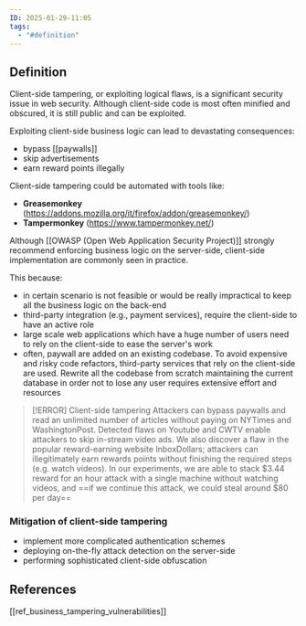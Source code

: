 ```yaml
---
ID: 2025-01-29-11:05
tags:
  - "#definition"
---
```

## Definition

Client-side tampering, or exploiting logical flaws, is a significant security issue in web security. Although client-side code is most often minified and obscured, it is still public and can be exploited.

Exploiting client-side business logic can lead to devastating consequences:
- bypass [[paywalls]]
- skip advertisements
- earn reward points illegally

Client-side tampering could be automated with tools like:
- **Greasemonkey** (https://addons.mozilla.org/it/firefox/addon/greasemonkey/)
- **Tampermonkey** (https://www.tampermonkey.net/)

Although [[OWASP (Open Web Application Security Project)]] strongly recommend enforcing business logic on the server-side, client-side implementation are commonly seen in practice. 

This because:
- in certain scenario is not feasible or would be really impractical to keep all the business logic on the back-end
- third-party integration (e.g., payment services), require the client-side to have an active role
- large scale web applications which have a huge number of users need to rely on the client-side to ease the server's work
- often, paywall are added on an existing codebase. To avoid expensive and risky code refactors, third-party services that rely on the client-side are used. Rewrite all the codebase from scratch maintaining the current database in order not to lose any user requires extensive effort and resources


> [!ERROR] Client-side tampering
>  Attackers can bypass paywalls and read an unlimited number of articles without paying on NYTimes and WashingtonPost. Detected flaws on Youtube and CWTV enable attackers to skip in-stream video ads. We also discover a flaw in the popular reward-earning website InboxDollars; attackers can illegitimately earn rewards points without finishing the required steps (e.g. watch videos). In our experiments, we are able to stack $3.44 reward for an hour attack with a single machine without watching videos, and ==if we continue this attack, we could steal around $80 per day==

### Mitigation of client-side tampering

- implement more complicated authentication schemes
- deploying on-the-fly attack detection on the server-side
- performing sophisticated client-side obfuscation

## References
[[ref_business_tampering_vulnerabilities]]